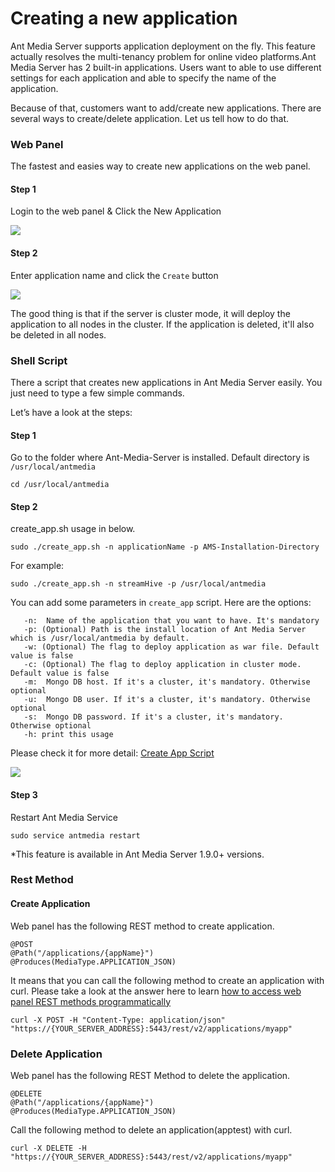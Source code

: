 # Creating a new application

Ant Media Server supports application deployment on the fly. This feature actually resolves the multi-tenancy problem for online video platforms.Ant Media Server has 2 built-in applications. Users want to able to use different settings for each application and able to specify the name of the application.

Because of that, customers want to add/create new applications. There are several ways to create/delete application. Let us tell how to do that.

### Web Panel

The fastest and easies way to create new applications on the web panel.

#### Step 1

Login to the web panel & Click the New Application

![](@site/static/img/gpu(1).png)

#### Step 2

Enter application name and click the ```Create``` button

![](@site/static/img/new_application_form.png)

The good thing is that if the server is cluster mode, it will deploy the application to all nodes in the cluster. If the application is deleted, it'll also be deleted in all nodes.

### Shell Script

There a script that creates new applications in Ant Media Server easily. You just need to type a few simple commands.

Let’s have a look at the steps:

#### Step 1

Go to the folder where Ant-Media-Server is installed. Default directory is ```/usr/local/antmedia```

    cd /usr/local/antmedia

#### Step 2

create\_app.sh usage in below.

    sudo ./create_app.sh -n applicationName -p AMS-Installation-Directory

For example:

```sudo ./create_app.sh -n streamHive -p /usr/local/antmedia```

You can add some parameters in ```create_app``` script. Here are the options:

       -n:  Name of the application that you want to have. It's mandatory
       -p: (Optional) Path is the install location of Ant Media Server which is /usr/local/antmedia by default.
       -w: (Optional) The flag to deploy application as war file. Default value is false
       -c: (Optional) The flag to deploy application in cluster mode. Default value is false
       -m:  Mongo DB host. If it's a cluster, it's mandatory. Otherwise optional
       -u:  Mongo DB user. If it's a cluster, it's mandatory. Otherwise optional
       -s:  Mongo DB password. If it's a cluster, it's mandatory. Otherwise optional
       -h: print this usage

Please check it for more detail: [Create App Script](https://github.com/ant-media/Ant-Media-Server/blob/master/src/main/server/create_app.sh#L5)

![](@site/static/img/image-1645437714786.png)

#### Step 3

Restart Ant Media Service

    sudo service antmedia restart

\*This feature is available in Ant Media Server 1.9.0+ versions.

### Rest Method

#### Create Application

Web panel has the following REST method to create application.

    @POST
    @Path("/applications/{appName}")
    @Produces(MediaType.APPLICATION_JSON)

It means that you can call the following method to create an application with curl. Please take a look at the answer here to learn [how to access web panel REST methods programmatically](https://stackoverflow.com/questions/64444673/ant-media-dashboard-settings-through-rest-api/64458222#64458222)

    curl -X POST -H "Content-Type: application/json" "https://{YOUR_SERVER_ADDRESS}:5443/rest/v2/applications/myapp"

### Delete Application

Web panel has the following REST Method to delete the application.

    @DELETE
    @Path("/applications/{appName}")
    @Produces(MediaType.APPLICATION_JSON)

Call the following method to delete an application(apptest) with curl.

    curl -X DELETE -H "https://{YOUR_SERVER_ADDRESS}:5443/rest/v2/applications/myapp"